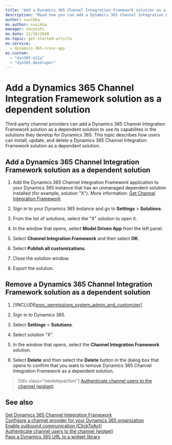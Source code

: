 ```yaml
---
title: "Add a Dynamics 365 Channel Integration Framework solution as a dependent solution| Microsoft Docs"
description: "Read how you can add a Dynamics 365 Channel Integration Framework solution as a dependent solution and use the solution's capabilities in your own solution."
author: susikka
ms.author: susikka
manager: shujoshi
ms.date: 12/10/2018
ms.topic: get-started-article
ms.service: 
  - dynamics-365-cross-app
ms.custom: 
  - "dyn365-a11y"
  - "dyn365-developer"
---
```


# Add a Dynamics 365 Channel Integration Framework solution as a dependent solution

Third-party channel providers can add a Dynamics 365 Channel Integration Framework solution as a dependent solution to use its capabilites in the solutions they develop for Dynamics 365. This topic describes how users can install, update, and delete a Dynamics 365 Channel Integration Framework solution as a dependent solution.

## Add a Dynamics 365 Channel Integration Framework solution as a dependent solution  

1. Add the Dynamics 365 Channel Integration Framework application to your Dynamics 365 instance that has an unmanaged dependent solution installed (for example, solution "X"). More information: [Get Channel Integration Framework](get-channel-integration-framework.md)

2. Sign in to your Dynamics 365 instance and go to **Settings** > **Solutions**.

3. From the list of solutions, select the "X" solution to open it.

4. In the window that opens, select **Model Driven App** from the left panel.

5. Select **Channel Integration Framework** and then select **OK**.

6. Select **Publish all customizations**.

7. Close the solution window.

8. Export the solution.

## Remove a Dynamics 365 Channel Integration Framework solution as a dependent solution
  
1. [!INCLUDE[proc_permissions_system_admin_and_customizer](../../includes/proc-permissions-system-admin-and-customizer.md)]  
  
2. Sign in to Dynamics 365.  
  
3. Select **Settings** > **Solutions**.  
  
4. Select solution "X".

5. In the window that opens, select the **Channel Integration Framework** solution.

6. Select **Delete** and then select the **Delete** button in the dialog box that opens to confirm that you want to remove Dynamics 365 Channel Integration Framework as a dependent solution.

> [!div class="nextstepaction"]
> [Authenticate channel users to the channel (widget)](authenticate-channel-users.md)

## See also

[Get Dynamics 365 Channel Integration Framework](get-channel-integration-framework.md)<br />
[Configure a channel provider for your Dynamics 365 organization](configure-channel-provider-channel-integration-framework.md)<br />
[Enable outbound communication (ClickToAct)](enable-outbound-communication-clicktoact.md)<br />
[Authenticate channel users to the channel (widget)](authenticate-channel-users.md)<br />
[Pass a Dynamics 365 URL to a widget library](pass-url-widget-library.md)
